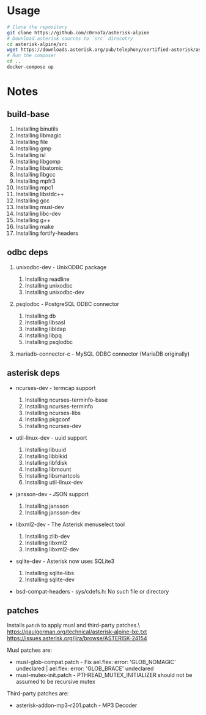 # Usage
```bash
# Clone the repository
git clone https://github.com/c0rnoTa/asterisk-alpine
# Download asterisk sources to `src` direcotry
cd asterisk-alpine/src
wget https://downloads.asterisk.org/pub/telephony/certified-asterisk/asterisk-certified-13.21-cert3.tar.gz
# Run the composer
cd ..
docker-compose up
```

# Notes

build-base
---
1. Installing binutils
2. Installing libmagic
3. Installing file
4. Installing gmp
5. Installing isl
6. Installing libgomp
7. Installing libatomic
8. Installing libgcc
9. Installing mpfr3
10. Installing mpc1
11. Installing libstdc++
12. Installing gcc
13. Installing musl-dev
14. Installing libc-dev
15. Installing g++
16. Installing make
17. Installing fortify-headers

odbc deps
---
1. unixodbc-dev - UnixODBC package
   1. Installing readline
   2. Installing unixodbc
   3. Installing unixodbc-dev
  
2. psqlodbc - PostgreSQL ODBC connector
   1. Installing db
   2. Installing libsasl
   3. Installing libldap
   4. Installing libpq
   5. Installing psqlodbc
   
3. mariadb-connector-c - MySQL ODBC connector (MariaDB originally)


asterisk deps
---
* ncurses-dev - termcap support
   1. Installing ncurses-terminfo-base
   2. Installing ncurses-terminfo
   3. Installing ncurses-libs
   4. Installing pkgconf
   5. Installing ncurses-dev

* util-linux-dev - uuid support
   1. Installing libuuid
   2. Installing libblkid
   3. Installing libfdisk
   4. Installing libmount
   5. Installing libsmartcols
   6. Installing util-linux-dev

* jansson-dev - JSON support
   1. Installing jansson
   2. Installing jansson-dev

* libxml2-dev - The Asterisk menuselect tool
   1. Installing zlib-dev
   2. Installing libxml2
   3. Installing libxml2-dev

* sqlite-dev - Asterisk now uses SQLite3 
   1. Installing sqlite-libs
   2. Installing sqlite-dev
 
* bsd-compat-headers - sys/cdefs.h: No such file or directory

patches
---
Installs `patch` to apply musl and third-party patches.\ 
https://paulgorman.org/technical/asterisk-alpine-lxc.txt \
https://issues.asterisk.org/jira/browse/ASTERISK-24154

Musl patches are:
* musl-glob-compat.patch - Fix ael.flex: error: 'GLOB_NOMAGIC' undeclared | ael.flex: error: 'GLOB_BRACE' undeclared
* musl-mutex-init.patch - PTHREAD_MUTEX_INITIALIZER should not be assumed to be recursive mutex

Third-party patches are:
* asterisk-addon-mp3-r201.patch - MP3 Decoder